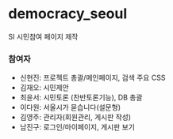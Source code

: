 # democracy_seoul
SI 시민참여 페이지 제작

### 참여자
* 신현진: 프로젝트 총괄/메인페이지, 검색 주요 CSS
* 김재오: 시민제안
* 최윤서: 시민토론 (찬반토론기능), DB 총괄
* 이다원: 서울시가 묻습니다(설문형)
* 김영주: 관리자(회원관리, 게시판 작성)
* 남진구: 로그인/마이페이지, 게시판 보기
